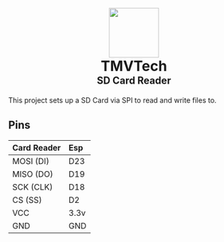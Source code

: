 <h1 align="center">
  <br>
  <a href="https://www.tmvtech.com/">
    <img width=100px height=100px src="https://www.tmvtech.com/wp-content/uploads/2024/05/net.svg">
  </a>
  <br>
    <b>TMVTech</b>
  <br>
  <sub><sup><b>SD Card Reader</b></sup></sub>
  <br>
</h1>

This project sets up a SD Card via SPI to read and write files to.

## Pins

| Card Reader       | Esp         |
| ----------------- | :---------- |
| MOSI (DI)         | D23         |
| MISO (DO)         | D19         |
| SCK (CLK)         | D18         |
| CS (SS)           | D2          |
| VCC               | 3.3v        |
| GND               | GND         |

